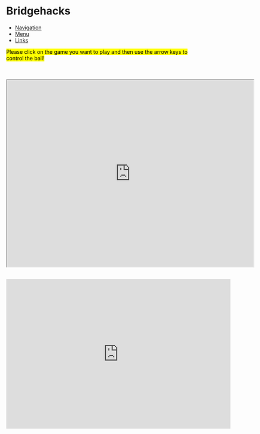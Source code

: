 # Bridgehacks
<html>
    <head>
        <title>My Great Game</title>
    </head>
    <body> 
        <link rel="stylesheet" href="https://stackpath.bootstrapcdn.com/bootstrap/4.5.0/css/bootstrap.min.css" integrity="sha384-9aIt2nRpC12Uk9gS9baDl411NQApFmC26EwAOH8WgZl5MYYxFfc+NcPb1dKGj7Sk" crossorigin="anonymous">
<nav>
  <ul>
    <li><a href="#">Navigation</a></li>
    <li><a href="#">Menu</a></li>
    <li><a href="#">Links</a></li>
  </ul>
</nav>
   
<div>
     <mark>Please click on the game you want to play and then use the arrow keys to control the ball!</mark>
    
</div>
<br>

<div>

   <iframe src="https://playcanv.as/p/61fb1da9/" height="500" width="660">
   </iframe>
</div>
<div>
  <iframe width="600" height="400" src="https://flowlab.io/game/embed/1460389" frameborder="0" allowfullscreen></iframe>
  
</div>

   </body>
</html>

